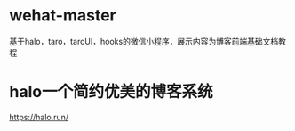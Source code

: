 # wehat-master
基于halo，taro，taroUI，hooks的微信小程序，展示内容为博客前端基础文档教程


# halo一个简约优美的博客系统
https://halo.run/
